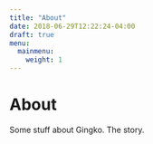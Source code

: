 ```yaml
---
title: "About"
date: 2018-06-29T12:22:24-04:00
draft: true
menu:
  mainmenu:
    weight: 1
---
```


# About
Some stuff about Gingko. The story.
